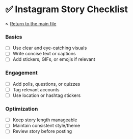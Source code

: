 # ✅ Instagram Story Checklist

↖️ [Return to the main file](../README.md)

### Basics
- [ ] Use clear and eye-catching visuals
- [ ] Write concise text or captions
- [ ] Add stickers, GIFs, or emojis if relevant

### Engagement
- [ ] Add polls, questions, or quizzes
- [ ] Tag relevant accounts
- [ ] Use location or hashtag stickers

### Optimization
- [ ] Keep story length manageable
- [ ] Maintain consistent style/theme
- [ ] Review story before posting
